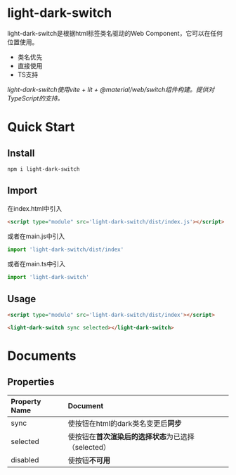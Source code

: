 # light-dark-switch

light-dark-switch是根据html标签类名驱动的Web Component，它可以在任何位置使用。
- 类名优先
- 直接使用
- TS支持

_light-dark-switch使用vite + lit + @material/web/switch组件构建。提供对TypeScript的支持。_

# Quick Start

## Install

```
npm i light-dark-switch
```

## Import

在index.html中引入

```html
<script type="module" src='light-dark-switch/dist/index.js'></script>
```

或者在main.js中引入
```js
import 'light-dark-switch/dist/index'
```

或者在main.ts中引入
```ts
import 'light-dark-switch'
```

## Usage

```html
<script type="module" src='light-dark-switch/dist/index'></script>

<light-dark-switch sync selected></light-dark-switch>
```

# Documents
## Properties
|Property Name|Document|
|:--|:--|
|sync|使按钮在html的dark类名变更后**同步**|
|selected|使按钮在**首次渲染后的选择状态**为已选择（selected）|
|disabled|使按钮**不可用**|
